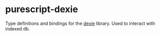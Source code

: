 # purescript-dexie

Type definitions and bindings for the [dexie](https://dexie.org) library. Used to interact with indexed db.

<!--

## Installation

```
spago install dexie
```

## Documentation

Module documentation is [published on Pursuit](http://pursuit.purescript.org/packages/purescript-dexie).

-->
